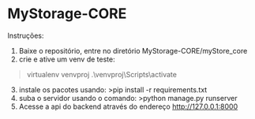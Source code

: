 # MyStorage-CORE

Instruções:
1. Baixe o repositório, entre no diretório MyStorage-CORE/myStore_core
2. crie e ative um venv de teste: 
>virtualenv venvproj
>.\venvproj\Scripts\activate

3. instale os pacotes usando: >pip install -r requirements.txt
4. suba o servidor usando o comando: >python manage.py runserver
5. Acesse a api do backend através do endereço http://127.0.0.1:8000

